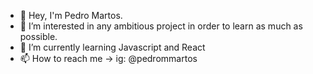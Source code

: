 - 👋 Hey, I'm Pedro Martos.
- 👀 I’m interested in any ambitious project in order to learn as much as possible.
- 🌱 I’m currently learning Javascript and React
- 📫 How to reach me -> ig: @pedrommartos

<!---
PedroMarMol/PedroMarMol is a ✨ special ✨ repository because its `README.md` (this file) appears on your GitHub profile.
You can click the Preview link to take a look at your changes.
--->
